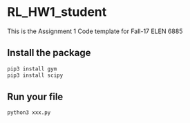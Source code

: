 # RL_HW1_student

This is the Assignment 1 Code template for Fall-17 ELEN 6885


## Install the package
```bash
pip3 install gym
pip3 install scipy
```
## Run your file
```
python3 xxx.py
```
